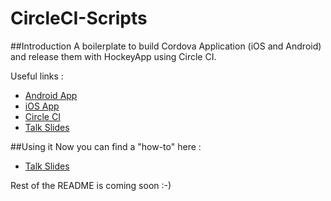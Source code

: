 # CircleCI-Scripts

##Introduction
A boilerplate to build Cordova Application (iOS and Android) and release them with HockeyApp using Circle CI.

Useful links :
- [Android App](https://rink.hockeyapp.net/apps/9ab9ab9091a40a2c4426b4a1947977ba)
- [iOS App](https://rink.hockeyapp.net/apps/d4e65f77ffa92020dd21bc005ca943b4)
- [Circle CI](https://circleci.com/)
- [Talk Slides](https://docs.google.com/presentation/d/1_tYnbelJgW44k1ailW2polydCuh10m6XdRZXzUr8DuM/edit?usp=sharing)

##Using it
Now you can find a "how-to" here :
- [Talk Slides](https://docs.google.com/presentation/d/1_tYnbelJgW44k1ailW2polydCuh10m6XdRZXzUr8DuM/edit?usp=sharing)

Rest of the README is coming soon :-)
